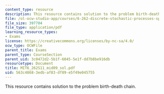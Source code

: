 ```yaml
---
content_type: resource
description: This resource contains solution to the problem birth-death chain.
file: /ol-ocw-studio-app/courses/6-262-discrete-stochastic-processes-spring-2011/563c48683edbaf83df89e5f49e045755_MIT6_262S11_mid09_sol.pdf
file_size: 397704
file_type: application/pdf
learning_resource_types:
- Exams
license: https://creativecommons.org/licenses/by-nc-sa/4.0/
ocw_type: OCWFile
parent_title: Exams
parent_type: CourseSection
parent_uid: 3c0472d2-5b1f-6045-5e1f-dd7b8be916db
resourcetype: Document
title: MIT6_262S11_mid09_sol.pdf
uid: 563c4868-3edb-af83-df89-e5f49e045755
---
```

This resource contains solution to the problem birth-death chain.